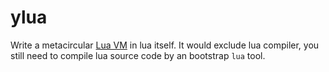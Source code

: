 # ylua
Write a metacircular [Lua VM](https://lua.org) in lua itself. It would exclude lua compiler, you still need to compile lua source code by an bootstrap `lua` tool.
